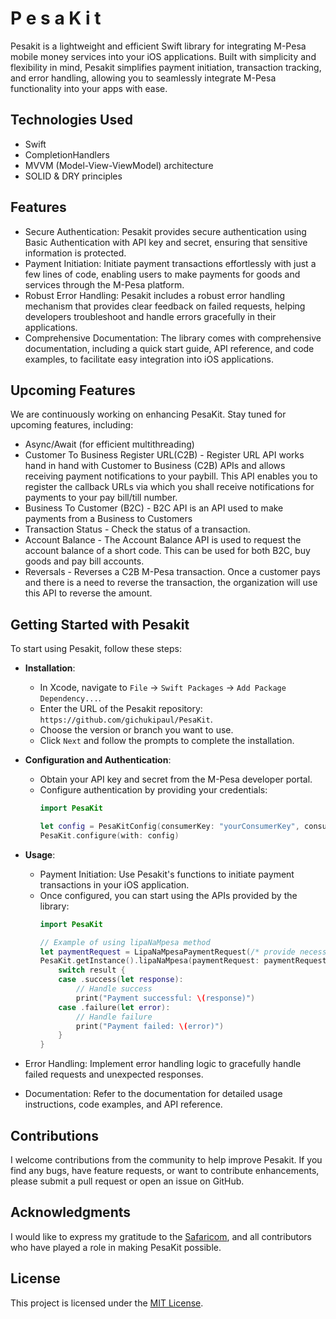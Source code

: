 # P e s a K i t
Pesakit is a lightweight and efficient Swift library for integrating M-Pesa mobile money services into your iOS applications. Built with simplicity and flexibility in mind, Pesakit simplifies payment initiation, transaction tracking, and error handling, allowing you to seamlessly integrate M-Pesa functionality into your apps with ease.
## Technologies Used
- Swift
- CompletionHandlers
- MVVM (Model-View-ViewModel) architecture
- SOLID & DRY principles

## Features
- Secure Authentication: Pesakit provides secure authentication using Basic Authentication with API key and secret, ensuring that sensitive information is protected.
- Payment Initiation: Initiate payment transactions effortlessly with just a few lines of code, enabling users to make payments for goods and services through the M-Pesa platform.
- Robust Error Handling: Pesakit includes a robust error handling mechanism that provides clear feedback on failed requests, helping developers troubleshoot and handle errors gracefully in their applications.
- Comprehensive Documentation: The library comes with comprehensive documentation, including a quick start guide, API reference, and code examples, to facilitate easy integration into iOS applications.

## Upcoming Features
We are continuously working on enhancing PesaKit. Stay tuned for upcoming features, including:
- Async/Await (for efficient multithreading)
- Customer To Business Register URL(C2B) - Register URL API works hand in hand with Customer to Business (C2B) APIs and allows receiving payment notifications to your paybill. This API enables you to register the callback URLs via which you shall receive notifications for payments to your pay bill/till number. 
- Business To Customer (B2C) - B2C API is an API used to make payments from a Business to Customers
- Transaction Status - Check the status of a transaction.
- Account Balance - The Account Balance API is used to request the account balance of a short code. This can be used for both B2C, buy goods and pay bill accounts.
-  Reversals - Reverses a C2B M-Pesa transaction. Once a customer pays and there is a need to reverse the transaction, the organization will use this API to reverse the amount.

## Getting Started with Pesakit
To start using Pesakit, follow these steps:
- **Installation**: 
   - In Xcode, navigate to `File` -> `Swift Packages` -> `Add Package Dependency...`.
   - Enter the URL of the Pesakit repository: `https://github.com/gichukipaul/PesaKit`.
   - Choose the version or branch you want to use.
   - Click `Next` and follow the prompts to complete the installation.
- **Configuration and Authentication**: 
   - Obtain your API key and secret from the M-Pesa developer portal.
   - Configure authentication by providing your credentials:
     ```swift
     import PesaKit

     let config = PesaKitConfig(consumerKey: "yourConsumerKey", consumerSecret: "yourConsumerSecret")
     PesaKit.configure(with: config)
     ```

- **Usage**: 
   - Payment Initiation: Use Pesakit's functions to initiate payment transactions in your iOS application. 
   - Once configured, you can start using the APIs provided by the library:
     ```swift
     import PesaKit

     // Example of using lipaNaMpesa method
     let paymentRequest = LipaNaMpesaPaymentRequest(/* provide necessary parameters */)
     PesaKit.getInstance().lipaNaMpesa(paymentRequest: paymentRequest) { result in
         switch result {
         case .success(let response):
             // Handle success
             print("Payment successful: \(response)")
         case .failure(let error):
             // Handle failure
             print("Payment failed: \(error)")
         }
     }
     ```
- Error Handling: Implement error handling logic to gracefully handle failed requests and unexpected responses.
- Documentation: Refer to the documentation for detailed usage instructions, code examples, and API reference.

## Contributions
I welcome contributions from the community to help improve Pesakit. If you find any bugs, have feature requests, or want to contribute enhancements, please submit a pull request or open an issue on GitHub.

## Acknowledgments
I would like to express my gratitude to the [Safaricom](https://developer.safaricom.co.ke), and all contributors who have played a role in making PesaKit possible.
## License
This project is licensed under the [MIT License](LICENSE).
